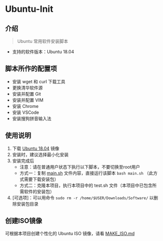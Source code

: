 # Ubuntu-Init

## 介绍

> Ubuntu 常用软件安装脚本

* 支持的软件版本：Ubuntu 18.04

## 脚本所作的配置项

* 安装 wget 和 curl 下载工具
* 更换清华软件源
* 安装并配置 Git
* 安装并配置 VIM
* 安装 Chrome
* 安装 VSCode
* 安装搜狗拼音输入法

## 使用说明

1. 下载 [Ubuntu 18.04](https://mirrors4.tuna.tsinghua.edu.cn/ubuntu-releases/18.04.6/ubuntu-18.04.6-desktop-amd64.iso) 镜像
2. 安装时，建议选择最小化安装
3. 安装完成后
    * 注意：请在普通用户状态下执行以下脚本，不要切换至root用户
    * 方式一：复制 [main.sh](./main.sh) 文件内容，直接运行该脚本 `bash main.sh` （此方式需要下载安装包）
    * 方式二：克隆本项目，执行本项目中的 test.sh 文件（本项目中已包含所需软件的安装包）
4. [可选项]：可以用命令 `sudo rm -r /home/$USER/Downloads/Software/` 以删除安装包目录

## 创建ISO镜像

可根据本项目创建个性化的 Ubuntu ISO 镜像，请看 [MAKE_ISO.md](./MAKE_ISO.md)
